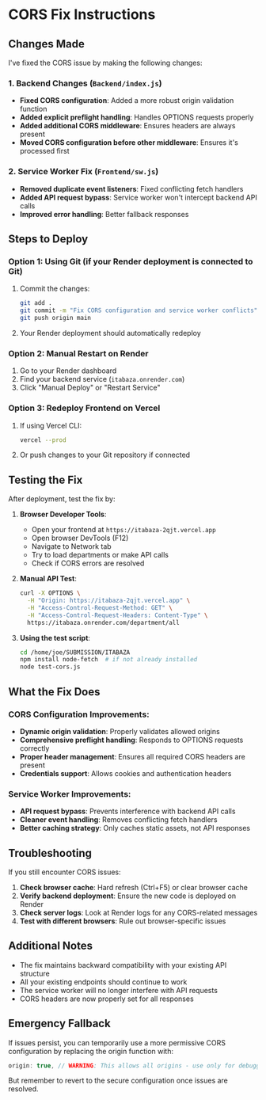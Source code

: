 # CORS Fix Instructions

## Changes Made

I've fixed the CORS issue by making the following changes:

### 1. Backend Changes (`Backend/index.js`)
- **Fixed CORS configuration**: Added a more robust origin validation function
- **Added explicit preflight handling**: Handles OPTIONS requests properly
- **Added additional CORS middleware**: Ensures headers are always present
- **Moved CORS configuration before other middleware**: Ensures it's processed first

### 2. Service Worker Fix (`Frontend/sw.js`)
- **Removed duplicate event listeners**: Fixed conflicting fetch handlers
- **Added API request bypass**: Service worker won't intercept backend API calls
- **Improved error handling**: Better fallback responses

## Steps to Deploy

### Option 1: Using Git (if your Render deployment is connected to Git)
1. Commit the changes:
   ```bash
   git add .
   git commit -m "Fix CORS configuration and service worker conflicts"
   git push origin main
   ```
2. Your Render deployment should automatically redeploy

### Option 2: Manual Restart on Render
1. Go to your Render dashboard
2. Find your backend service (`itabaza.onrender.com`)
3. Click "Manual Deploy" or "Restart Service"

### Option 3: Redeploy Frontend on Vercel
1. If using Vercel CLI:
   ```bash
   vercel --prod
   ```
2. Or push changes to your Git repository if connected

## Testing the Fix

After deployment, test the fix by:

1. **Browser Developer Tools**:
   - Open your frontend at `https://itabaza-2qjt.vercel.app`
   - Open browser DevTools (F12)
   - Navigate to Network tab
   - Try to load departments or make API calls
   - Check if CORS errors are resolved

2. **Manual API Test**:
   ```bash
   curl -X OPTIONS \
     -H "Origin: https://itabaza-2qjt.vercel.app" \
     -H "Access-Control-Request-Method: GET" \
     -H "Access-Control-Request-Headers: Content-Type" \
     https://itabaza.onrender.com/department/all
   ```

3. **Using the test script**:
   ```bash
   cd /home/joe/SUBMISSION/ITABAZA
   npm install node-fetch  # if not already installed
   node test-cors.js
   ```

## What the Fix Does

### CORS Configuration Improvements:
- **Dynamic origin validation**: Properly validates allowed origins
- **Comprehensive preflight handling**: Responds to OPTIONS requests correctly
- **Proper header management**: Ensures all required CORS headers are present
- **Credentials support**: Allows cookies and authentication headers

### Service Worker Improvements:
- **API request bypass**: Prevents interference with backend API calls
- **Cleaner event handling**: Removes conflicting fetch handlers
- **Better caching strategy**: Only caches static assets, not API responses

## Troubleshooting

If you still encounter CORS issues:

1. **Check browser cache**: Hard refresh (Ctrl+F5) or clear browser cache
2. **Verify backend deployment**: Ensure the new code is deployed on Render
3. **Check server logs**: Look at Render logs for any CORS-related messages
4. **Test with different browsers**: Rule out browser-specific issues

## Additional Notes

- The fix maintains backward compatibility with your existing API structure
- All your existing endpoints should continue to work
- The service worker will no longer interfere with API requests
- CORS headers are now properly set for all responses

## Emergency Fallback

If issues persist, you can temporarily use a more permissive CORS configuration by replacing the origin function with:

```javascript
origin: true, // WARNING: This allows all origins - use only for debugging
```

But remember to revert to the secure configuration once issues are resolved.
